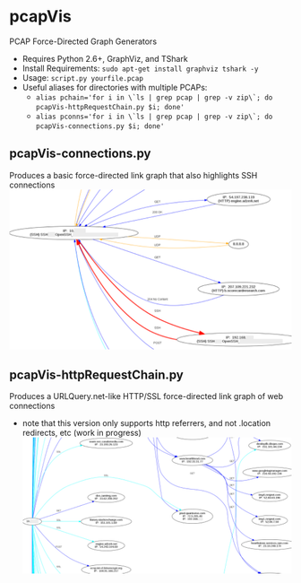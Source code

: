 # pcapVis
PCAP Force-Directed Graph Generators
- Requires Python 2.6+, GraphViz, and TShark
- Install Requirements: ```sudo apt-get install graphviz tshark -y```
- Usage:  ```script.py yourfile.pcap```
- Useful aliases for directories with multiple PCAPs:
  * ```alias pchain='for i in \`ls | grep pcap | grep -v zip\`; do pcapVis-httpRequestChain.py $i; done'```
  * ```alias pconns='for i in \`ls | grep pcap | grep -v zip\`; do pcapVis-connections.py $i; done'```

## pcapVis-connections.py
Produces a basic force-directed link graph that also highlights SSH connections
![pcapVis-connections.py](https://github.com/bonifield/pcapVis/blob/master/conn-snippet.PNG)

## pcapVis-httpRequestChain.py
Produces a URLQuery.net-like HTTP/SSL force-directed link graph of web connections
- note that this version only supports http referrers, and not .location redirects, etc (work in progress)
![pcapVis-httpRequestChain.py](https://github.com/bonifield/pcapVis/blob/master/chain-snippet.PNG)

